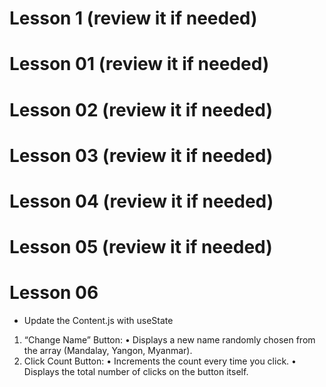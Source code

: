 # Lesson 1 (review it if needed)

# Lesson 01 (review it if needed)

# Lesson 02 (review it if needed)

# Lesson 03 (review it if needed)

# Lesson 04 (review it if needed)

# Lesson 05 (review it if needed)

# Lesson 06
- Update the Content.js with useState
1.	“Change Name” Button:
	•	Displays a new name randomly chosen from the array (Mandalay, Yangon, Myanmar).
2.	Click Count Button:
	•	Increments the count every time you click.
	•	Displays the total number of clicks on the button itself.